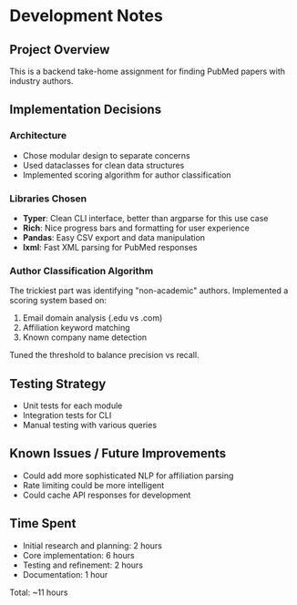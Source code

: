 # Development Notes

## Project Overview
This is a backend take-home assignment for finding PubMed papers with industry authors.

## Implementation Decisions

### Architecture
- Chose modular design to separate concerns
- Used dataclasses for clean data structures
- Implemented scoring algorithm for author classification

### Libraries Chosen
- **Typer**: Clean CLI interface, better than argparse for this use case
- **Rich**: Nice progress bars and formatting for user experience
- **Pandas**: Easy CSV export and data manipulation
- **lxml**: Fast XML parsing for PubMed responses

### Author Classification Algorithm
The trickiest part was identifying "non-academic" authors. Implemented a scoring system based on:
1. Email domain analysis (.edu vs .com)
2. Affiliation keyword matching
3. Known company name detection

Tuned the threshold to balance precision vs recall.

## Testing Strategy
- Unit tests for each module
- Integration tests for CLI
- Manual testing with various queries

## Known Issues / Future Improvements
- Could add more sophisticated NLP for affiliation parsing
- Rate limiting could be more intelligent
- Could cache API responses for development

## Time Spent
- Initial research and planning: 2 hours
- Core implementation: 6 hours
- Testing and refinement: 2 hours
- Documentation: 1 hour

Total: ~11 hours
